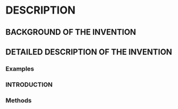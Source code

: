 # DESCRIPTION

## BACKGROUND OF THE INVENTION

## DETAILED DESCRIPTION OF THE INVENTION

### Examples

### INTRODUCTION

### Methods

